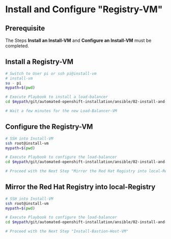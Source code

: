 # Install and Configure "Registry-VM"

## Prerequisite

The Steps **Install an Install-VM** and **Configure an Install-VM** must be completed.



## Install a Registry-VM

```bash
# Switch to User pi or ssh pi@install-vm
# install-vm
su - pi
mypath=$(pwd)

# Execute Playbook to install a load-balancer
cd $mypath/git/automated-openshift-installation/ansible/02-install-and-configure-image-registry-vm/ && ansible-playbook 01-playbook-install-registry-vm.yaml

# Wait a few minutes for the new Load-Balancer-VM
```



## Configure the Registry-VM

```bash
# SSH into Install-VM
ssh root@install-vm
mypath=$(pwd)

# Execute Playbook to configure the load-balancer
cd $mypath/git/automated-openshift-installation/ansible/02-install-and-configure-image-registry-vm/ && ansible-playbook 02-playbook-configure-registry-vm.yaml

# Proceed with the Next Step "Mirror the Red Hat Registry into local-Registry"
```

## Mirror the Red Hat Registry into local-Registry

```bash
# SSH into Install-VM
ssh root@install-vm
mypath=$(pwd)

# Execute Playbook to configure the load-balancer
cd $mypath/git/automated-openshift-installation/ansible/02-install-and-configure-image-registry-vm/ && ansible-playbook 03-playbook-mirror-the-registry.yaml

# Proceed with the Next Step "Install-Bastion-Host-VM"
```

